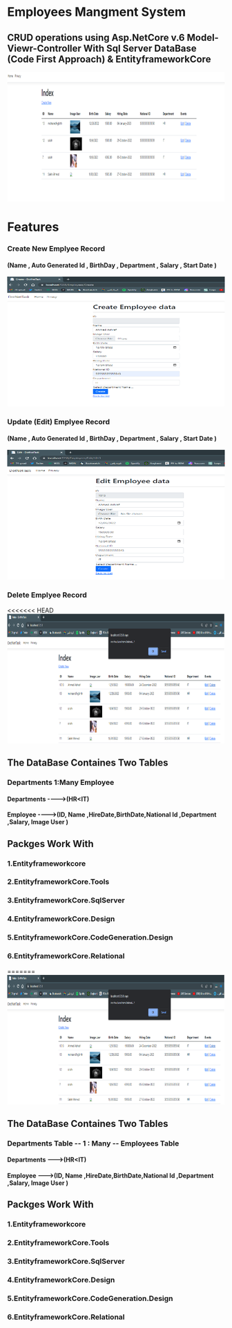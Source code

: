 # Employees Mangment System

## CRUD operations using Asp.NetCore v.6 Model-Viewr-Controller With Sql Server DataBase (Code First Approach) & EntityframeworkCore

<img src="./1.png" width=1000px Height=300px></img>

# Features

### Create New Emplyee Record

#### (Name , Auto Generated Id , BirthDay , Department , Salary , Start Date )

<img src="./2.png" width=1000px Height=300px></img>

### Update (Edit) Emplyee Record

#### (Name , Auto Generated Id , BirthDay , Department , Salary , Start Date )

<img src="./3.png" width=1000px Height=300px></img>

### Delete Emplyee Record

<<<<<<< HEAD
<img src="./4.png" width=600px Height=300px></img>

## The DataBase Containes Two Tables

### Departments 1:Many Employee

#### Departments ---->(HR<IT)

#### Employee ---->(ID, Name ,HireDate,BirthDate,National Id ,Department ,Salary, Image User )

## Packges Work With

### 1.Entityframeworkcore

### 2.EntityframeworkCore.Tools

### 3.EntityframeworkCore.SqlServer

### 4.EntityframeworkCore.Design

### 5.EntityframeworkCore.CodeGeneration.Design

### 6.EntityframeworkCore.Relational
=======
<img src="./4.png" width=1000px Height=300px></img>
## The DataBase Containes Two Tables 
### Departments Table -- 1 : Many -- Employees Table
#### Departments --->(HR<IT)
#### Employee --->(ID, Name ,HireDate,BirthDate,National Id ,Department ,Salary, Image User )
## Packges Work With 
### 1.Entityframeworkcore
### 2.EntityframeworkCore.Tools
### 3.EntityframeworkCore.SqlServer
### 4.EntityframeworkCore.Design
### 5.EntityframeworkCore.CodeGeneration.Design
### 6.EntityframeworkCore.Relational
